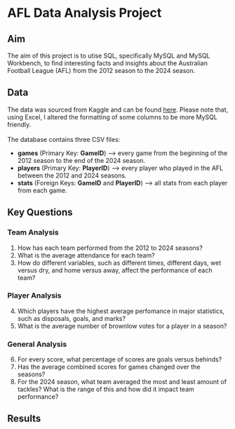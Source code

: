 # AFL Data Analysis Project
## Aim
The aim of this project is to utise SQL, specifically MySQL and MySQL Workbench, to find interesting facts and insights 
about the Australian Football League (AFL) from the 2012 season to the 2024 season.
## Data
The data was sourced from Kaggle and can be found [here](https://www.kaggle.com/datasets/stoney71/aflstats). Please note that, using Excel, I altered the formatting of some columns to be more MySQL friendly. <br> <br>
The database contains three CSV files:
- **games** (Primary Key: **GameID**) --> every game from the beginning of the 2012 season to the end of the 2024 season.
- **players** (Primary Key: **PlayerID**) --> every player who played in the AFL between the 2012 and 2024 seasons.
- **stats** (Foreign Keys: **GameID** and **PlayerID**)  --> all stats from each player from each game.
## Key Questions
### Team Analysis
1. How has each team performed from the 2012 to 2024 seasons?
2. What is the average attendance for each team?
3. How do different variables, such as different times, different days, wet versus dry, and home versus away, affect the performance
of each team?
### Player Analysis
4. Which players have the highest average perfomance in major statistics, such as disposals, goals, and marks?
5. What is the average number of brownlow votes for a player in a season? 
### General Analysis
6. For every score, what percentage of scores are goals versus behinds?
7. Has the average combined scores for games changed over the seasons?
8. For the 2024 season, what team averaged the most and least amount of tackles? What is the range of this and how did it impact team performance?
## Results

